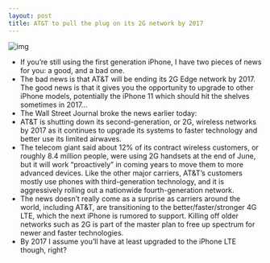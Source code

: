```yaml
---
layout: post
title: AT&T to pull the plug on its 2G network by 2017
---
```

![img](http://media.idownloadblog.com/wp-content/uploads/2012/08/original-iPhone-first-generation.jpg)
* If you’re still using the first generation iPhone, I have two pieces of news for you: a good, and a bad one.
* The bad news is that AT&T will be ending its 2G Edge network by 2017. The good news is that it gives you the opportunity to upgrade to other iPhone models, potentially the iPhone 11 which should hit the shelves sometimes in 2017…
* The Wall Street Journal broke the news earlier today:
* AT&T is shutting down its second-generation, or 2G, wireless networks by 2017 as it continues to upgrade its systems to faster technology and better use its limited airwaves.
* The telecom giant said about 12% of its contract wireless customers, or roughly 8.4 million people, were using 2G handsets at the end of June, but it will work “proactively” in coming years to move them to more advanced devices. Like the other major carriers, AT&T’s customers mostly use phones with third-generation technology, and it is aggressively rolling out a nationwide fourth-generation network.
* The news doesn’t really come as a surprise as carriers around the world, including AT&T, are transitioning to the better/faster/stronger 4G LTE, which the next iPhone is rumored to support. Killing off older networks such as 2G is part of the master plan to free up spectrum for newer and faster technologies.
* By 2017 I assume you’ll have at least upgraded to the iPhone LTE though, right?

